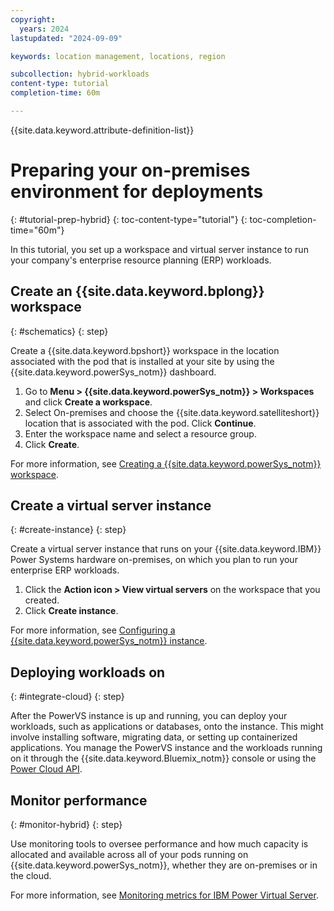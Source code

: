 ```yaml
---
copyright:
  years: 2024
lastupdated: "2024-09-09"

keywords: location management, locations, region

subcollection: hybrid-workloads
content-type: tutorial
completion-time: 60m

---
```


{{site.data.keyword.attribute-definition-list}}

# Preparing your on-premises environment for deployments
{: #tutorial-prep-hybrid}
{: toc-content-type="tutorial"}
{: toc-completion-time="60m"}

In this tutorial, you set up a workspace and virtual server instance to run your company's enterprise resource planning (ERP) workloads.

## Create an {{site.data.keyword.bplong}} workspace
{: #schematics}
{: step}

Create a {{site.data.keyword.bpshort}} workspace in the location associated with the pod that is installed at your site by using the {{site.data.keyword.powerSys_notm}} dashboard.


1. Go to **Menu > {{site.data.keyword.powerSys_notm}} > Workspaces** and click **Create a workspace**.
1. Select On-premises and choose the {{site.data.keyword.satelliteshort}} location that is associated with the pod. Click **Continue**.
1. Enter the workspace name and select a resource group.
1. Click **Create**.

For more information, see [Creating a {{site.data.keyword.powerSys_notm}} workspace](/docs/power-iaas?topic=power-iaas-creating-power-virtual-server#creating-service).

## Create a virtual server instance
{: #create-instance}
{: step}

Create a virtual server instance that runs on your {{site.data.keyword.IBM}} Power Systems hardware on-premises, on which you plan to run your enterprise ERP workloads.



1. Click the **Action icon > View virtual servers** on the workspace that you created.
1. Click **Create instance**.

For more information, see [Configuring a {{site.data.keyword.powerSys_notm}} instance](/docs/power-iaas?topic=power-iaas-creating-power-virtual-server#configuring-instance).

## Deploying workloads on
{: #integrate-cloud}
{: step}

After the PowerVS instance is up and running, you can deploy your workloads, such as applications or databases, onto the instance. This might involve installing software, migrating data, or setting up containerized applications.
You manage the PowerVS instance and the workloads running on it through the {{site.data.keyword.Bluemix_notm}} console or using the [Power Cloud API](/apidocs/power-cloud).



## Monitor performance
{: #monitor-hybrid}
{: step}

Use monitoring tools to oversee performance and how much capacity is allocated and available across all of your pods running on {{site.data.keyword.powerSys_notm}}, whether they are on-premises or in the cloud.

For more information, see [Monitoring metrics for IBM Power Virtual Server](/docs/power-iaas?topic=power-iaas-monitor-sysdig).
